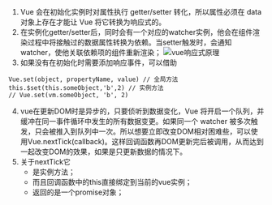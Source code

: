 1.  Vue 会在初始化实例时对属性执行 getter/setter 转化，所以属性必须在 data 对象上存在才能让 Vue 将它转换为响应式的。
2.  在实例化getter/setter后，同时会有一个对应的watcher实例，他会在组件渲染过程中将接触过的数据属性转换为依赖。当setter触发时，会通知watcher，使他关联依赖项的组件重新渲染；
![vue响应式原理](https://cn.vuejs.org/images/data.png)
3. 如果没有在初始化时需要添加响应事件，可以借助
```
Vue.set(object, propertyName, value) // 全局方法
this.$set(this.someObject,'b',2) // 实例方法
// Vue.set(vm.someObject, 'b', 2)

```
4. vue在更新DOM时是异步的，只要侦听到数据变化，Vue 将开启一个队列，并缓冲在同一事件循环中发生的所有数据变更。如果同一个 watcher 被多次触发，只会被推入到队列中一次。所以想要立即改变DOM相对困难些，可以使用Vue.nextTick(callback)。这样回调函数再DOM更新完后被调用，从而达到一起改变DOM的效果，如果是只更新数据的情况下。
5. 关于nextTick它
   - 是实例方法；
   - 而且回调函数中的this直接绑定到当前的vue实例；
   - 返回的是一个promise对象；